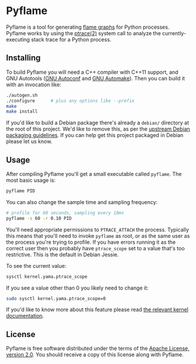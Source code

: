 # Pyflame

Pyflame is a tool for generating
[flame graphs](https://github.com/brendangregg/FlameGraph) for Python processes.
Pyflame works by using the
[ptrace(2)](http://man7.org/linux/man-pages/man2/ptrace.2.html) system call to
analyze the currently-executing stack trace for a Python process.

## Installing

To build Pyflame you will need a C++ compiler with C++11 support, and GNU
Autotools ([GNU Autoconf](https://www.gnu.org/software/autoconf/autoconf.html)
and [GNU Automake](https://www.gnu.org/software/automake/automake.html)). Then
you can build it with an invocation like:

```bash
./autogen.sh
./configure      # plus any options like --prefix
make
make install
```

If you'd like to build a Debian package there's already a `debian/` directory at
the root of this project. We'd like to remove this, as per the
[upstream Debian packaging guidelines](https://wiki.debian.org/UpstreamGuide).
If you can help get this project packaged in Debian please let us know.

## Usage

After compiling Pyflame you'll get a small executable called `pyflame`. The most
basic usage is:

```bash
pyflame PID
```

You can also change the sample time and sampling frequency:

```bash
# profile for 60 seconds, sampling every 10ms
pyflame -s 60 -r 0.10 PID
```

You'll need appropriate permissions to `PTRACE_ATTACH` the process. Typically
this means that you'll need to invoke `pyflame` as root, or as the same user as
the process you're trying to profile. If you have errors running it as the
correct user then you probably have `ptrace_scope` set to a value that's too
restrictive. This is the default in Debian Jessie.

To see the current value:

```bash
sysctl kernel.yama.ptrace_scope
```

If you see a value other than 0 you likely need to change it:

```bash
sudo sysctl kernel.yama.ptrace_scope=0
```

If you'd like to know more about this feature please read
[the relevant kernel documentation](https://www.kernel.org/doc/Documentation/security/Yama.txt).

## License

Pyflame is free software distributed under the terms of the
[Apache License, version 2.0](http://www.apache.org/licenses/LICENSE-2.0). You
should receive a copy of this license along with Pyflame.
